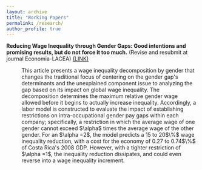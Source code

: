 ```yaml
---
layout: archive
title: "Working Papers"
permalink: /research/
author_profile: true
---
```


**Reducing Wage Inequality through Gender Gaps: Good intentions and promising results, but do not force it too much.** (Revise and resubmit at journal Economia-LACEA) [(LINK)](/files/Marco_A_Badilla_Maroto.pdf) 
  
<dl><dd> This article presents a wage inequality decomposition by gender that changes the traditional focus of centering on the gender gap's determinants and the unexplained component issue to analyzing the gap based on its impact on global wage inequality. The decomposition determines the maximum relative gender wage allowed before it begins to actually increase inequality. Accordingly, a labor model is constructed to evaluate the impact of establishing restrictions on intra-occupational gender pay gaps within each company; specifically, a restriction in which the average wage of one gender cannot exceed $\alpha$ times the average wage of the other gender. For an $\alpha =2$, the model predicts a 15 to 20$\%$ wage inequality reduction, with a cost for the economy of 0.27 to 0.74$\%$ of Costa Rica's 2008 GDP. However, with a tighter restriction of $\alpha =1$, the inequality reduction dissipates, and could even reverse into a wage inequality increment. <dl><dd>

